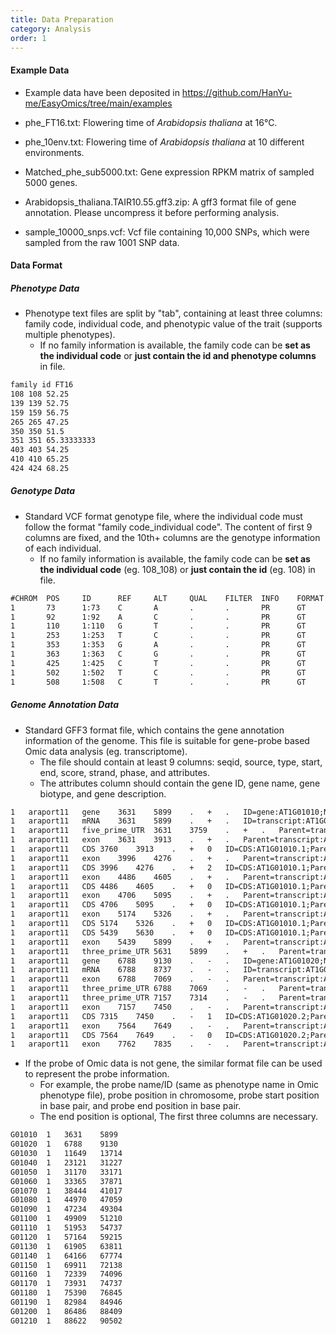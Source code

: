 ```yaml
---
title: Data Preparation
category: Analysis
order: 1
---
```


#### Example Data

- Example data have been deposited in https://github.com/HanYu-me/EasyOmics/tree/main/examples

- phe_FT16.txt: Flowering time of *Arabidopsis thaliana* at 16°C.

- phe_10env.txt: Flowering time of *Arabidopsis thaliana* at 10 different environments.

- Matched_phe_sub5000.txt: Gene expression RPKM matrix of sampled 5000 genes.

- Arabidopsis_thaliana.TAIR10.55.gff3.zip: A gff3 format file of gene annotation. Please uncompress it before performing analysis.

- sample_10000_snps.vcf: Vcf file containing 10,000 SNPs, which were sampled from the raw 1001 SNP data.

#### Data Format
##### Phenotype Data
- Phenotype text files are split by "tab", containing at least three columns: family code, individual code, and phenotypic value of the trait (supports multiple phenotypes).
  - If no family information is available, the family code can be **set as the individual code** or **just contain the id and phenotype columns** in file.
```txt
family id FT16
108 108 52.25
139 139 52.75
159 159 56.75
265 265 47.25
350 350 51.5
351 351 65.33333333
403 403 54.25
410 410 65.25
424 424 68.25
```
##### Genotype Data
- Standard VCF format genotype file, where the individual code must follow the format "family code_individual code". The content of first 9 columns are fixed, and the 10th+ columns are the genotype information of each individual.
  - If no family information is available, the family code can be **set as the individual code** (eg. 108_108) or **just contain the id** (eg. 108) in file.
```txt
#CHROM  POS     ID      REF     ALT     QUAL    FILTER  INFO    FORMAT  108_108 139_139
1       73      1:73    C       A       .       .       PR      GT      0/0     0/0
1       92      1:92    A       C       .       .       PR      GT      1/1     1/1
1       110     1:110   G       T       .       .       PR      GT      0/0     0/0
1       253     1:253   T       C       .       .       PR      GT      0/0     0/0
1       353     1:353   G       A       .       .       PR      GT      0/0     0/0
1       363     1:363   C       G       .       .       PR      GT      1/1     1/1
1       425     1:425   C       T       .       .       PR      GT      0/0     0/0
1       502     1:502   T       C       .       .       PR      GT      0/0     0/0
1       508     1:508   C       T       .       .       PR      GT      0/0     0/0
```
##### Genome Annotation Data
- Standard GFF3 format file, which contains the gene annotation information of the genome. This file is suitable for gene-probe based Omic data analysis (eg. transcriptome).
  - The file should contain at least 9 columns: seqid, source, type, start, end, score, strand, phase, and attributes.
  - The attributes column should contain the gene ID, gene name, gene biotype, and gene description.

```txt
1	araport11	gene	3631	5899	.	+	.	ID=gene:AT1G01010;Name=NAC001;biotype=protein_coding;description=NAC domain containing protein 1 [Source:NCBI gene (formerly Entrezgene)%3BAcc:839580];gene_id=AT1G01010;logic_name=araport11
1	araport11	mRNA	3631	5899	.	+	.	ID=transcript:AT1G01010.1;Parent=gene:AT1G01010;Name=NAC001-201;biotype=protein_coding;tag=Ensembl_canonical;transcript_id=AT1G01010.1
1	araport11	five_prime_UTR	3631	3759	.	+	.	Parent=transcript:AT1G01010.1
1	araport11	exon	3631	3913	.	+	.	Parent=transcript:AT1G01010.1;Name=AT1G01010.1.exon1;constitutive=1;ensembl_end_phase=1;ensembl_phase=-1;exon_id=AT1G01010.1.exon1;rank=1
1	araport11	CDS	3760	3913	.	+	0	ID=CDS:AT1G01010.1;Parent=transcript:AT1G01010.1;protein_id=AT1G01010.1
1	araport11	exon	3996	4276	.	+	.	Parent=transcript:AT1G01010.1;Name=AT1G01010.1.exon2;constitutive=1;ensembl_end_phase=0;ensembl_phase=1;exon_id=AT1G01010.1.exon2;rank=2
1	araport11	CDS	3996	4276	.	+	2	ID=CDS:AT1G01010.1;Parent=transcript:AT1G01010.1;protein_id=AT1G01010.1
1	araport11	exon	4486	4605	.	+	.	Parent=transcript:AT1G01010.1;Name=AT1G01010.1.exon3;constitutive=1;ensembl_end_phase=0;ensembl_phase=0;exon_id=AT1G01010.1.exon3;rank=3
1	araport11	CDS	4486	4605	.	+	0	ID=CDS:AT1G01010.1;Parent=transcript:AT1G01010.1;protein_id=AT1G01010.1
1	araport11	exon	4706	5095	.	+	.	Parent=transcript:AT1G01010.1;Name=AT1G01010.1.exon4;constitutive=1;ensembl_end_phase=0;ensembl_phase=0;exon_id=AT1G01010.1.exon4;rank=4
1	araport11	CDS	4706	5095	.	+	0	ID=CDS:AT1G01010.1;Parent=transcript:AT1G01010.1;protein_id=AT1G01010.1
1	araport11	exon	5174	5326	.	+	.	Parent=transcript:AT1G01010.1;Name=AT1G01010.1.exon5;constitutive=1;ensembl_end_phase=0;ensembl_phase=0;exon_id=AT1G01010.1.exon5;rank=5
1	araport11	CDS	5174	5326	.	+	0	ID=CDS:AT1G01010.1;Parent=transcript:AT1G01010.1;protein_id=AT1G01010.1
1	araport11	CDS	5439	5630	.	+	0	ID=CDS:AT1G01010.1;Parent=transcript:AT1G01010.1;protein_id=AT1G01010.1
1	araport11	exon	5439	5899	.	+	.	Parent=transcript:AT1G01010.1;Name=AT1G01010.1.exon6;constitutive=1;ensembl_end_phase=-1;ensembl_phase=0;exon_id=AT1G01010.1.exon6;rank=6
1	araport11	three_prime_UTR	5631	5899	.	+	.	Parent=transcript:AT1G01010.1
1	araport11	gene	6788	9130	.	-	.	ID=gene:AT1G01020;Name=ARV1;biotype=protein_coding;description=ARV1 family protein [Source:NCBI gene (formerly Entrezgene)%3BAcc:839569];gene_id=AT1G01020;logic_name=araport11
1	araport11	mRNA	6788	8737	.	-	.	ID=transcript:AT1G01020.2;Parent=gene:AT1G01020;Name=ARV1-202;biotype=protein_coding;transcript_id=AT1G01020.2
1	araport11	exon	6788	7069	.	-	.	Parent=transcript:AT1G01020.2;Name=AT1G01020.2.exon8;constitutive=0;ensembl_end_phase=-1;ensembl_phase=-1;exon_id=AT1G01020.2.exon8;rank=8
1	araport11	three_prime_UTR	6788	7069	.	-	.	Parent=transcript:AT1G01020.2
1	araport11	three_prime_UTR	7157	7314	.	-	.	Parent=transcript:AT1G01020.2
1	araport11	exon	7157	7450	.	-	.	Parent=transcript:AT1G01020.2;Name=AT1G01020.2.exon7;constitutive=0;ensembl_end_phase=-1;ensembl_phase=2;exon_id=AT1G01020.2.exon7;rank=7
1	araport11	CDS	7315	7450	.	-	1	ID=CDS:AT1G01020.2;Parent=transcript:AT1G01020.2;protein_id=AT1G01020.2
1	araport11	exon	7564	7649	.	-	.	Parent=transcript:AT1G01020.2;Name=AT1G01020.1.exon6;constitutive=1;ensembl_end_phase=2;ensembl_phase=0;exon_id=AT1G01020.1.exon6;rank=6
1	araport11	CDS	7564	7649	.	-	0	ID=CDS:AT1G01020.2;Parent=transcript:AT1G01020.2;protein_id=AT1G01020.2
1	araport11	exon	7762	7835	.	-	.	Parent=transcript:AT1G01020.2;Name=AT1G01020.1.exon5;constitutive=0;ensembl_end_phase=0;ensembl_phase=1;exon_id=AT1G01020.1.exon5;rank=5
```

- If the probe of Omic data is not gene, the similar format file can be used to represent the probe information. 
  - For example, the probe name/ID (same as phenotype name in Omic phenotype file), probe position in chromosome, probe start position in base pair, and probe end position in base pair.
  - The end position is optional, The first three columns are necessary.

```txt
G01010	1	3631	5899
G01020	1	6788	9130
G01030	1	11649	13714
G01040	1	23121	31227
G01050	1	31170	33171
G01060	1	33365	37871
G01070	1	38444	41017
G01080	1	44970	47059
G01090	1	47234	49304
G01100	1	49909	51210
G01110	1	51953	54737
G01120	1	57164	59215
G01130	1	61905	63811
G01140	1	64166	67774
G01150	1	69911	72138
G01160	1	72339	74096
G01170	1	73931	74737
G01180	1	75390	76845
G01190	1	82984	84946
G01200	1	86486	88409
G01210	1	88622	90502
```